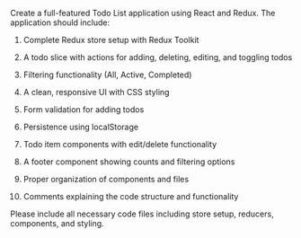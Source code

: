 Create a full-featured Todo List application using React and Redux. The application should include:

 1. Complete Redux store setup with Redux Toolkit

 2. A todo slice with actions for adding, deleting, editing, and toggling todos

 3. Filtering functionality (All, Active, Completed)

 4. A clean, responsive UI with CSS styling

 5. Form validation for adding todos

 6. Persistence using localStorage

 7. Todo item components with edit/delete functionality

 8. A footer component showing counts and filtering options

 9. Proper organization of components and files

10. Comments explaining the code structure and functionality

Please include all necessary code files including store setup, reducers, components, and styling.